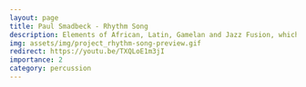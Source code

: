 ```yaml
---
layout: page
title: Paul Smadbeck - Rhythm Song
description: Elements of African, Latin, Gamelan and Jazz Fusion, which can be performed as an unaccompanied solo or with any number of doublings in unison or at the octaves
img: assets/img/project_rhythm-song-preview.gif
redirect: https://youtu.be/TXQLoE1m3jI
importance: 2
category: percussion
---
```

